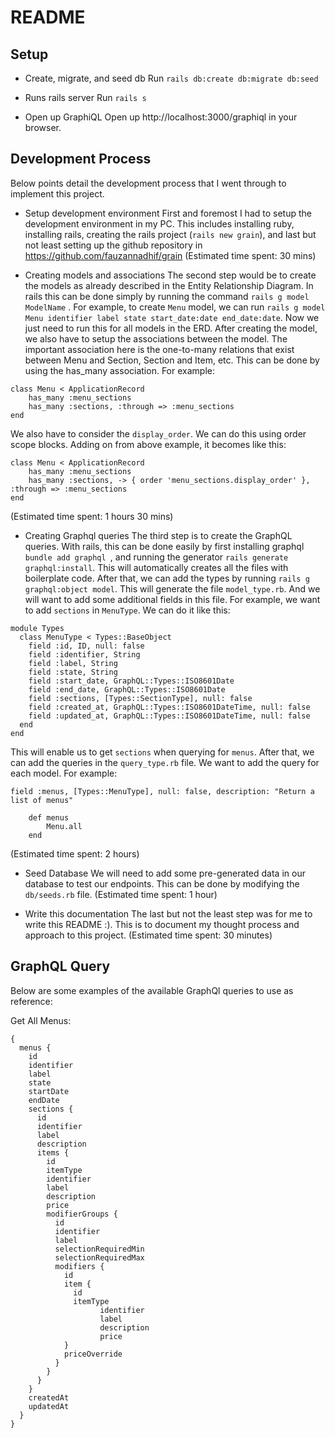 # README

## Setup

* Create, migrate, and seed db
Run `rails db:create db:migrate db:seed`

* Runs rails server
Run `rails s`

*  Open up GraphiQL
Open up http://localhost:3000/graphiql in your browser.

## Development Process

Below points detail the development process that I went through to implement this project.

* Setup development environment
First and foremost I had to setup the development environment in my PC. This includes installing ruby, installing rails, creating the rails project (`rails new grain`), and last but not least setting up the github repository in https://github.com/fauzannadhif/grain
(Estimated time spent: 30 mins)

* Creating models and associations
The second step would be to create the models as already described in the Entity Relationship Diagram. In rails this can be done simply by running the command `rails g model ModelName` . For example, to create `Menu` model, we can run `rails g model Menu identifier label state start_date:date end_date:date`. Now we just need to run this for all models in the ERD.
After creating the model, we also have to setup the associations between the model. The important association here is the one-to-many relations that exist between Menu and Section, Section and Item, etc. This can be done by using the has_many association. For example:
```
class Menu < ApplicationRecord
	has_many :menu_sections
	has_many :sections, :through => :menu_sections
end
```
We also have to consider the `display_order`. We can do this using order scope blocks. Adding on from above example, it becomes like this:
```
class Menu < ApplicationRecord
	has_many :menu_sections
	has_many :sections, -> { order 'menu_sections.display_order' }, :through => :menu_sections
end
```
(Estimated time spent: 1 hours 30 mins)

* Creating Graphql queries
The third step is to create the GraphQL queries. With rails, this can be done easily by first installing graphql `bundle add graphql `, and running the generator `rails generate graphql:install`. This will automatically creates all the files with boilerplate code.
After that, we can add the types by running `rails g graphql:object model`. This will generate the file `model_type.rb`. And we will want to add some additional fields in this file. For example, we want to add `sections` in `MenuType`. We can do it like this:
```
module Types
  class MenuType < Types::BaseObject
    field :id, ID, null: false
    field :identifier, String
    field :label, String
    field :state, String
    field :start_date, GraphQL::Types::ISO8601Date
    field :end_date, GraphQL::Types::ISO8601Date
    field :sections, [Types::SectionType], null: false
    field :created_at, GraphQL::Types::ISO8601DateTime, null: false
    field :updated_at, GraphQL::Types::ISO8601DateTime, null: false
  end
end
```
This will enable us to get `sections` when querying for `menus`.
After that, we can add the queries in the `query_type.rb` file. We want to add the query for each model. For example:
```
field :menus, [Types::MenuType], null: false, description: "Return a list of menus"

	def menus
		Menu.all
	end
```
(Estimated time spent: 2 hours)

* Seed Database
We will need to add some pre-generated data in our database to test our endpoints. This can be done by modifying the `db/seeds.rb` file.
(Estimated time spent: 1 hour)

* Write this documentation
The last but not the least step was for me to write this README :). This is to document my thought process and approach to this project.
(Estimated time spent: 30 minutes)

## GraphQL Query

Below are some examples of the available GraphQl queries to use as reference:

Get All Menus:

```
{
  menus {
    id
    identifier
    label
    state
    startDate
    endDate
    sections {
      id
      identifier
      label
      description
      items {
        id
        itemType
        identifier
        label
        description
        price
        modifierGroups {
          id
          identifier
          label
          selectionRequiredMin
          selectionRequiredMax
          modifiers {
            id
            item {
              id
              itemType
        			identifier
        			label
        			description
        			price
            }
            priceOverride
          }
        }
      }
    }
    createdAt
    updatedAt
  }
}
```
